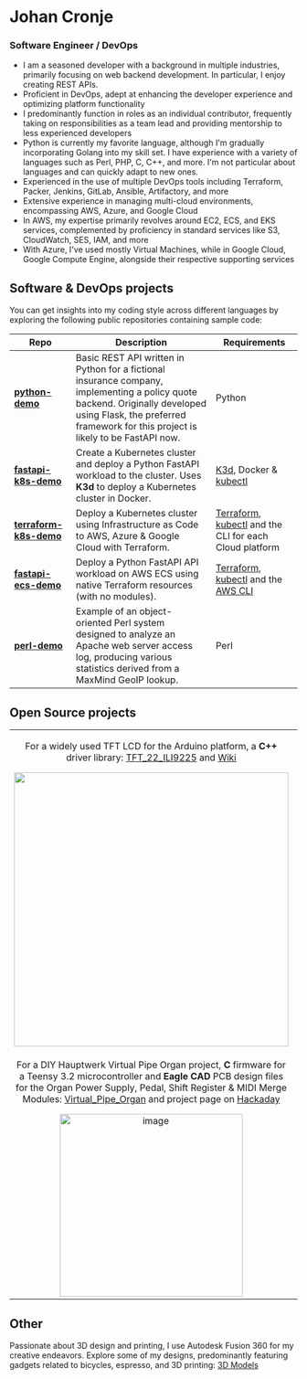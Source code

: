 # Johan Cronje
### Software Engineer / DevOps
- I am a seasoned developer with a background in multiple industries, primarily focusing on web backend development. In particular, I enjoy creating REST APIs.
- Proficient in DevOps, adept at enhancing the developer experience and optimizing platform functionality
- I predominantly function in roles as an individual contributor, frequently taking on responsibilities as a team lead and providing mentorship to less experienced developers
- Python is currently my favorite language, although I'm gradually incorporating Golang into my skill set. I have experience with a variety of languages such as Perl, PHP, C, C++, and more. I'm not particular about languages and can quickly adapt to new ones.
- Experienced in the use of multiple DevOps tools including Terraform, Packer, Jenkins, GitLab, Ansible, Artifactory, and more
- Extensive experience in managing multi-cloud environments, encompassing AWS, Azure, and Google Cloud
- In AWS, my expertise primarily revolves around EC2, ECS, and EKS services, complemented by proficiency in standard services like S3, CloudWatch, SES, IAM, and more
- With Azure, I've used mostly Virtual Machines, while in Google Cloud, Google Compute Engine, alongside their respective supporting services

## Software & DevOps projects
You can get insights into my coding style across different languages by exploring the following public repositories containing sample code:

| Repo | Description | Requirements |
| --- | --- | --- |
| **[python-demo](https://github.com/johan-cronje/python-demo)** | Basic REST API written in Python for a fictional insurance company, implementing a policy quote backend. Originally developed using Flask, the preferred framework for this project is likely to be FastAPI now. | Python |
| **[fastapi-k8s-demo](https://github.com/johan-cronje/fastapi-k8s-demo)** | Create a Kubernetes cluster and deploy a Python FastAPI workload to the cluster. Uses **K3d** to deploy a Kubernetes cluster in Docker. | [K3d](https://k3d.io/), Docker & [kubectl](https://kubernetes.io/docs/tasks/tools/#kubectl) |
| **[terraform-k8s-demo](https://github.com/johan-cronje/terraform-k8s-demo)** | Deploy a Kubernetes cluster using Infrastructure as Code to AWS, Azure & Google Cloud with Terraform. | [Terraform](https://developer.hashicorp.com/terraform/tutorials/aws-get-started/install-cli), [kubectl](https://kubernetes.io/docs/tasks/tools/#kubectl) and the CLI for each Cloud platform |
| **[fastapi-ecs-demo](https://github.com/johan-cronje/fastapi-ecs-demo)** | Deploy a Python FastAPI API workload on AWS ECS using native Terraform resources (with no modules). | [Terraform](https://developer.hashicorp.com/terraform/tutorials/aws-get-started/install-cli), [kubectl](https://kubernetes.io/docs/tasks/tools/#kubectl) and the [AWS CLI](https://docs.aws.amazon.com/cli/latest/userguide/getting-started-install.html) |
| **[perl-demo](https://github.com/johan-cronje/perl-demo)** | Example of an object-oriented Perl system designed to analyze an Apache web server access log, producing various statistics derived from a MaxMind GeoIP lookup. | Perl |

## Open Source projects

<table>
<tr>
    <td align="center"><p>For a widely used TFT LCD for the Arduino platform, a <b>C++</b> driver library: <a href="https://github.com/Nkawu/TFT_22_ILI9225">TFT_22_ILI9225</a> and <a href="https://github.com/Nkawu/TFT_22_ILI9225/wiki">Wiki</a></p> 
<img width="480" src="https://github.com/johan-cronje/.github/assets/1527620/a70b01bd-ee9c-449e-b50b-161f47ae2f52"></td>
    <td align="center"><p>For a BLE espresso scale, <b>MicroPython</b> firmware for an ESP32 microcontroller: <a href="https://github.com/Nkawu/coffee-scale-firmware">DIY Smart Coffee and Espresso Scale</a> and <a href="https://github.com/Nkawu/coffee-scale-firmware/wiki">Wiki</a></p> 
<img width="220" src="https://github.com/johan-cronje/.github/assets/1527620/f4206a3a-9b56-45b4-b94d-60b05e012fb7"></td>
</tr>
<tr>
    <td align="center"><p>For a DIY Hauptwerk Virtual Pipe Organ project, <b>C</b> firmware for a Teensy 3.2 microcontroller and <b>Eagle CAD</b> PCB design files for the Organ Power Supply, Pedal, Shift Register & MIDI Merge Modules: <a href="https://github.com/Nkawu/Virtual_Pipe_Organ">Virtual_Pipe_Organ</a> and project page on <a href="https://hackaday.io/project/19077-virtual-pipe-organ">Hackaday</a></p> 
<img width="320" alt="image" src="https://github.com/johan-cronje/.github/assets/1527620/2932ce15-43e9-4fe9-8b0f-2578861a90af"></td>
    <td align="center"><p>For the defunct <b>MakerBot Replicator 1</b> 3D printer, GitHub pages documentation : <a href="https://nkawu.github.io/makerbot_replicator_1_info/">makerbot_replicator_1_info</a></p> 
<img width="280" alt="image" src="https://github.com/johan-cronje/.github/assets/1527620/8489bd6b-7d01-484c-8c73-19258d3a481e"></td>
</tr>
</table>

## Other
Passionate about 3D design and printing, I use Autodesk Fusion 360 for my creative endeavors. Explore some of my designs, predominantly featuring gadgets related to bicycles, espresso, and 3D printing: [3D Models](https://www.printables.com/@Simbungu/models)
